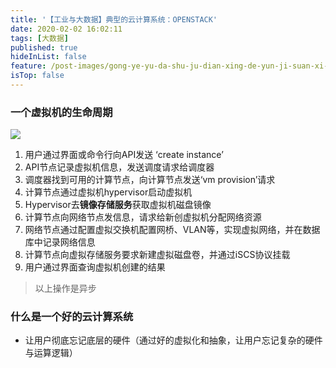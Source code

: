 ```yaml
---
title: '【工业与大数据】典型的云计算系统：OPENSTACK'
date: 2020-02-02 16:02:11
tags: [大数据]
published: true
hideInList: false
feature: /post-images/gong-ye-yu-da-shu-ju-dian-xing-de-yun-ji-suan-xi-tong-openstack.png
isTop: false
---
```

### 一个虚拟机的生命周期
![](http://doc.xr1228.com//post-images/1580630632121.png)

1. 用户通过界面或命令行向API发送 ‘create instance’
2. API节点记录虚拟机信息，发送调度请求给调度器
3. 调度器找到可用的计算节点，向计算节点发送‘vm provision’请求
4. 计算节点通过虚拟机hypervisor启动虚拟机
5. Hypervisor去**镜像存储服务**获取虚拟机磁盘镜像
6. 计算节点向网络节点发信息，请求给新创虚拟机分配网络资源
7. 网络节点通过配置虚拟交换机配置网桥、VLAN等，实现虚拟网络，并在数据库中记录网络信息
8. 计算节点向虚拟存储服务要求新建虚拟磁盘卷，并通过iSCS协议挂载
9. 用户通过界面查询虚拟机创建的结果

> 以上操作是异步

### 什么是一个好的云计算系统
- 让用户彻底忘记底层的硬件（通过好的虚拟化和抽象，让用户忘记复杂的硬件与运算逻辑）